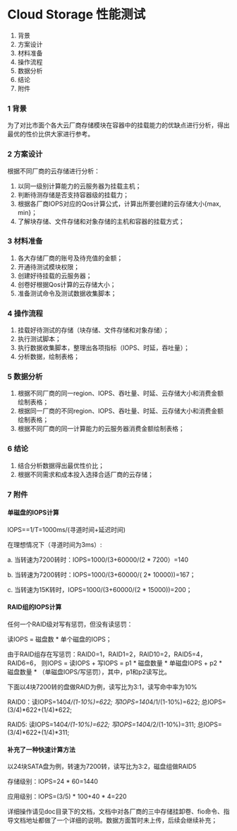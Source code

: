 # Cloud Storage 性能测试

1. 背景
2. 方案设计
3. 材料准备
4. 操作流程
5. 数据分析
6. 结论
7. 附件

### 1 背景

为了对比市面个各大云厂商存储模块在容器中的挂载能力的优缺点进行分析，得出最优的性价比供大家进行参考。

### 2 方案设计

根据不同厂商的云存储进行分析：

1. 以同一级别计算能力的云服务器为挂载主机；
2. 判断待测存储是否支持容器级的挂载力；
3. 根据各厂商IOPS对应的Qos计算公式，计算出所要创建的云存储大小{max, min}；
4. 了解块存储、文件存储和对象存储的主机和容器的挂载方式；

### 3 材料准备

1. 各大存储厂商的账号及待充值的金额；
2. 开通待测试模块权限；
3. 创建好待挂载的云服务器；
4. 创卷好根据Qos计算的云存储大小；
5. 准备测试命令及测试数据收集脚本；

### 4 操作流程

1. 挂载好待测试的存储（块存储、文件存储和对象存储）；
2. 执行测试脚本；
3. 执行数据收集脚本，整理出各项指标（IOPS、时延，吞吐量）；
4. 分析数据，绘制表格；

### 5 数据分析

1. 根据不同厂商的同一region、IOPS、吞吐量、时延、云存储大小和消费金额绘制表格；
2. 根据同一厂商的不同region、IOPS、吞吐量、时延、云存储大小和消费金额绘制表格；
3. 根据不同厂商的同一计算能力的云服务器消费金额绘制表格；

### 6 结论

1. 结合分析数据得出最优性价比；
2. 根据不同需求和成本投入选择合适厂商的云存储；

### 7 附件

#### 单磁盘的IOPS计算

IOPS==1/T=1000ms/(寻道时间+延迟时间)

在理想情况下（寻道时间为3ms）:

  a. 当转速为7200转时：IOPS=1000/(3+60000/(2 * 7200）=140
  
  b. 当转速为7200转时：IOPS=1000/(3+60000/( 2* 10000))=167； 
  
  c. 当转速为15K转时，IOPS=1000/(3+60000/(2 * 15000))=200； 

#### RAID组的IOPS计算

任何一个RAID级对写有惩罚，但没有读惩罚：
 
读IOPS = 磁盘数 * 单个磁盘的IOPS；
 
由于RAID组存在写惩罚：RAID0=1，RAID1=2，RAID10=2，RAID5=4，RAID6=6，
 则IOPS = 读IOPS + 写IOPS = p1 * 磁盘数量 * 单磁盘IOPS + p2 * 磁盘数量 * （单磁盘IOPS/写惩罚），其中，p1和p2读写比。
      
下面以4块7200转的盘做RAID为例，读写比为3:1，读写命中率为10%
      
  RAID0：读IOPS=140*4/(1-10%)=622;    写IOPS=140*4/1/(1-10%)=622;    总IOPS=(3/4)*622+(1/4)*622;
      
  RAID5: 读IOPS=140*4/(1-10%)=622;    写IOPS=140*4/2/(1-10%)=311;    总IOPS=(3/4)*622+(1/4)*311;
      
#### 补充了一种快速计算方法
    
以24块SATA盘为例，转速为7200转，读写比为3:2，磁盘组做RAID5

存储级别：IOPS=24 * 60=1440

应用级别：IOPS=(3/5) * 100+40 * 4=220

详细操作请见doc目录下的文档，文档中对各厂商的三中存储挂卸卷、fio命令、指导文档地址都做了一个详细的说明。数据方面暂时未上传，后续会继续补充；

